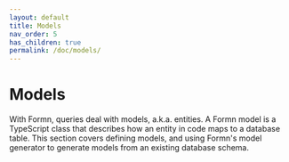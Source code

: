 ```yaml
---
layout: default
title: Models
nav_order: 5
has_children: true
permalink: /doc/models/
---
```


# Models

With Formn, queries deal with models, a.k.a. entities.  A Formn model is a
TypeScript class that describes how an entity in code maps to a database table.
This section covers defining models, and using Formn's model generator to
generate models from an existing database schema.
